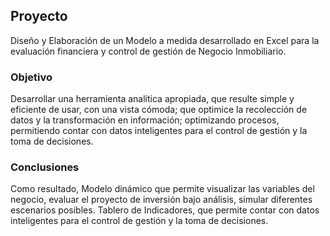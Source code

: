 ## Proyecto

Diseño y Elaboración de un Modelo a medida desarrollado en Excel para la evaluación financiera y control de gestión de Negocio Inmobiliario. 


### Objetivo

Desarrollar una herramienta analítica apropiada, que resulte simple y eficiente de usar, con una vista cómoda; que optimice la recolección de datos y la transformación en información; optimizando procesos, permitiendo contar con datos inteligentes para el control de gestión y la toma de decisiones.

### Conclusiones

Como resultado, 
Modelo dinámico que permite visualizar las variables del negocio, evaluar el proyecto de inversión bajo análisis, simular diferentes escenarios posibles.
Tablero de Indicadores, que permite contar con datos inteligentes para el control de gestión y la toma de decisiones. 
